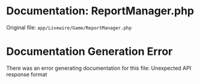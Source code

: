 # Documentation: ReportManager.php

Original file: `app/Livewire/Game/ReportManager.php`

# Documentation Generation Error

There was an error generating documentation for this file: Unexpected API response format